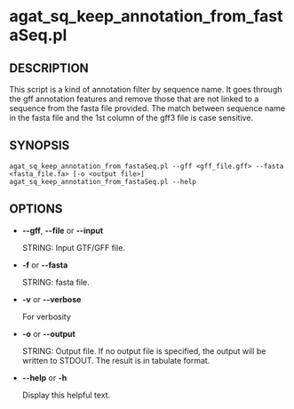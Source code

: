# agat\_sq\_keep\_annotation\_from\_fastaSeq.pl

## DESCRIPTION

This script is a kind of annotation filter by sequence name.
It goes through the gff annotation features and remove those that are not linked to a sequence from the fasta file provided.
The match between sequence name in the fasta file and the 1st column of the gff3 file is case sensitive.

## SYNOPSIS

```
agat_sq_keep_annotation_from_fastaSeq.pl --gff <gff_file.gff> --fasta <fasta_file.fa> [-o <output file>]
agat_sq_keep_annotation_from_fastaSeq.pl --help
```

## OPTIONS

- **--gff**, **--file** or **--input**

    STRING: Input GTF/GFF file.

- **-f** or **--fasta**

    STRING: fasta file.

- **-v** or **--verbose**

    For verbosity

- **-o** or **--output**

    STRING: Output file.  If no output file is specified, the output will be written to STDOUT. The result is in tabulate format.

- **--help** or **-h**

    Display this helpful text.

